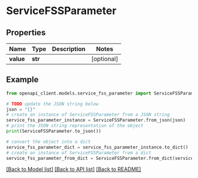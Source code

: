 # ServiceFSSParameter


## Properties

Name | Type | Description | Notes
------------ | ------------- | ------------- | -------------
**value** | **str** |  | [optional] 

## Example

```python
from openapi_client.models.service_fss_parameter import ServiceFSSParameter

# TODO update the JSON string below
json = "{}"
# create an instance of ServiceFSSParameter from a JSON string
service_fss_parameter_instance = ServiceFSSParameter.from_json(json)
# print the JSON string representation of the object
print(ServiceFSSParameter.to_json())

# convert the object into a dict
service_fss_parameter_dict = service_fss_parameter_instance.to_dict()
# create an instance of ServiceFSSParameter from a dict
service_fss_parameter_from_dict = ServiceFSSParameter.from_dict(service_fss_parameter_dict)
```
[[Back to Model list]](../README.md#documentation-for-models) [[Back to API list]](../README.md#documentation-for-api-endpoints) [[Back to README]](../README.md)


